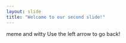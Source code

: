 ```yaml
---
layout: slide
title: "Welcome to our second slide!"
---
```

meme and witty
Use the left arrow to go back!